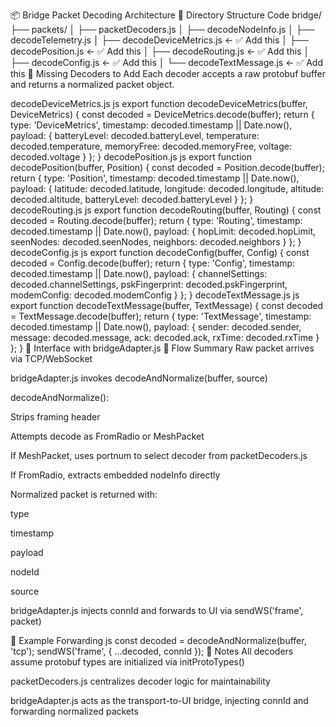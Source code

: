 📦 Bridge Packet Decoding Architecture
🧱 Directory Structure
Code
bridge/
├── packets/
│   ├── packetDecoders.js
│   ├── decodeNodeInfo.js
│   ├── decodeTelemetry.js
│   ├── decodeDeviceMetrics.js   ← ✅ Add this
│   ├── decodePosition.js        ← ✅ Add this
│   ├── decodeRouting.js         ← ✅ Add this
│   ├── decodeConfig.js          ← ✅ Add this
│   └── decodeTextMessage.js     ← ✅ Add this
🧩 Missing Decoders to Add
Each decoder accepts a raw protobuf buffer and returns a normalized packet object.

decodeDeviceMetrics.js
js
export function decodeDeviceMetrics(buffer, DeviceMetrics) {
  const decoded = DeviceMetrics.decode(buffer);
  return {
    type: 'DeviceMetrics',
    timestamp: decoded.timestamp || Date.now(),
    payload: {
      batteryLevel: decoded.batteryLevel,
      temperature: decoded.temperature,
      memoryFree: decoded.memoryFree,
      voltage: decoded.voltage
    }
  };
}
decodePosition.js
js
export function decodePosition(buffer, Position) {
  const decoded = Position.decode(buffer);
  return {
    type: 'Position',
    timestamp: decoded.timestamp || Date.now(),
    payload: {
      latitude: decoded.latitude,
      longitude: decoded.longitude,
      altitude: decoded.altitude,
      batteryLevel: decoded.batteryLevel
    }
  };
}
decodeRouting.js
js
export function decodeRouting(buffer, Routing) {
  const decoded = Routing.decode(buffer);
  return {
    type: 'Routing',
    timestamp: decoded.timestamp || Date.now(),
    payload: {
      hopLimit: decoded.hopLimit,
      seenNodes: decoded.seenNodes,
      neighbors: decoded.neighbors
    }
  };
}
decodeConfig.js
js
export function decodeConfig(buffer, Config) {
  const decoded = Config.decode(buffer);
  return {
    type: 'Config',
    timestamp: decoded.timestamp || Date.now(),
    payload: {
      channelSettings: decoded.channelSettings,
      pskFingerprint: decoded.pskFingerprint,
      modemConfig: decoded.modemConfig
    }
  };
}
decodeTextMessage.js
js
export function decodeTextMessage(buffer, TextMessage) {
  const decoded = TextMessage.decode(buffer);
  return {
    type: 'TextMessage',
    timestamp: decoded.timestamp || Date.now(),
    payload: {
      sender: decoded.sender,
      message: decoded.message,
      ack: decoded.ack,
      rxTime: decoded.rxTime
    }
  };
}
🔌 Interface with bridgeAdapter.js
🔁 Flow Summary
Raw packet arrives via TCP/WebSocket

bridgeAdapter.js invokes decodeAndNormalize(buffer, source)

decodeAndNormalize():

Strips framing header

Attempts decode as FromRadio or MeshPacket

If MeshPacket, uses portnum to select decoder from packetDecoders.js

If FromRadio, extracts embedded nodeInfo directly

Normalized packet is returned with:

type

timestamp

payload

nodeId

source

bridgeAdapter.js injects connId and forwards to UI via sendWS('frame', packet)

🧠 Example Forwarding
js
const decoded = decodeAndNormalize(buffer, 'tcp');
sendWS('frame', {
  ...decoded,
  connId
});
🧼 Notes
All decoders assume protobuf types are initialized via initProtoTypes()

packetDecoders.js centralizes decoder logic for maintainability

bridgeAdapter.js acts as the transport-to-UI bridge, injecting connId and forwarding normalized packets
